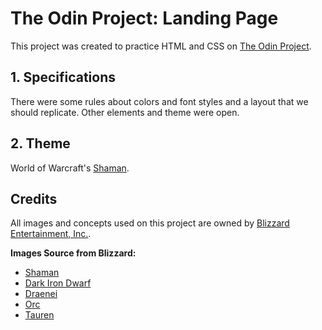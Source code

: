 # The Odin Project: Landing Page

This project was created to practice HTML and CSS on [The Odin Project](https://www.theodinproject.com).

## 1. Specifications

There were some rules about colors and font styles and a layout that we should replicate. Other elements and theme were open.

## 2. Theme

World of Warcraft's [Shaman](https://worldofwarcraft.com/en-us/game/classes/shaman).

## Credits

All images and concepts used on this project are owned by [Blizzard Entertainment, Inc.](https://www.blizzard.com).

**Images Source from Blizzard:**

- [Shaman](https://worldofwarcraft.com/en-us/game/classes/shaman)
- [Dark Iron Dwarf](https://images.blz-contentstack.com/v3/assets/blt3452e3b114fab0cd/blt800d90d1ff94cf78/6165d85d19046c4b997492e4/7W9RAE19S4SZ1533927440513.png)
- [Draenei](https://images.blz-contentstack.com/v3/assets/blt3452e3b114fab0cd/bltaa05ccbc03665b8a/6165d8d942066603940a694c/45IZ8X7GQBN61613677287660.png)
- [Orc](https://images.blz-contentstack.com/v3/assets/blt3452e3b114fab0cd/blt8a0bea138cdc9f77/6165eebb70b75d5011e405d4/GYI6XASNQ8YE1613677290450.png)
- [Tauren](https://images.blz-contentstack.com/v3/assets/blt3452e3b114fab0cd/blt17e109f4099b82be/6165ef7c0e274669d2eec008/3EFGTIBWXEOM1613677291609.png)
